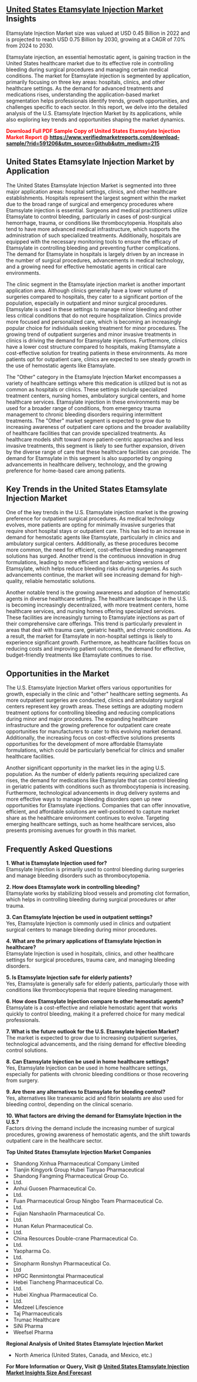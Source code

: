 <h2><a href="https://www.verifiedmarketreports.com/download-sample/?rid=591206&amp;utm_source=Github&amp;utm_medium=215" target="_blank">United States Etamsylate Injection Market</a> Insights</h2><p>Etamsylate Injection Market size was valued at USD 0.45 Billion in 2022 and is projected to reach USD 0.75 Billion by 2030, growing at a CAGR of 7.0% from 2024 to 2030.</p><p><p>Etamsylate injection, an essential hemostatic agent, is gaining traction in the United States healthcare market due to its effective role in controlling bleeding during surgical procedures and managing certain medical conditions. The market for Etamsylate injection is segmented by application, primarily focusing on three key areas: hospitals, clinics, and other healthcare settings. As the demand for advanced treatments and medications rises, understanding the application-based market segmentation helps professionals identify trends, growth opportunities, and challenges specific to each sector. In this report, we delve into the detailed analysis of the U.S. Etamsylate Injection Market by its applications, while also exploring key trends and opportunities shaping the market dynamics. <strong><p><span class=""><span style="color: #ff0000;"><strong>Download Full PDF Sample Copy of United States Etamsylate Injection Market Report</strong> @ </span><a href="https://www.verifiedmarketreports.com/download-sample/?rid=591206&amp;utm_source=Github&amp;utm_medium=215" target="_blank">https://www.verifiedmarketreports.com/download-sample/?rid=591206&amp;utm_source=Github&amp;utm_medium=215</a></span></p></strong><h2>United States Etamsylate Injection Market by Application</h2><p>The United States Etamsylate Injection Market is segmented into three major application areas: hospital settings, clinics, and other healthcare establishments. Hospitals represent the largest segment within the market due to the broad range of surgical and emergency procedures where Etamsylate injection is essential. Surgeons and medical practitioners utilize Etamsylate to control bleeding, particularly in cases of post-surgical hemorrhage, trauma, or conditions like thrombocytopenia. Hospitals also tend to have more advanced medical infrastructure, which supports the administration of such specialized treatments. Additionally, hospitals are equipped with the necessary monitoring tools to ensure the efficacy of Etamsylate in controlling bleeding and preventing further complications. The demand for Etamsylate in hospitals is largely driven by an increase in the number of surgical procedures, advancements in medical technology, and a growing need for effective hemostatic agents in critical care environments.<p>The clinic segment in the Etamsylate injection market is another important application area. Although clinics generally have a lower volume of surgeries compared to hospitals, they cater to a significant portion of the population, especially in outpatient and minor surgical procedures. Etamsylate is used in these settings to manage minor bleeding and other less critical conditions that do not require hospitalization. Clinics provide more focused and personalized care, which is becoming an increasingly popular choice for individuals seeking treatment for minor procedures. The growing trend of outpatient surgeries and minor invasive treatments in clinics is driving the demand for Etamsylate injections. Furthermore, clinics have a lower cost structure compared to hospitals, making Etamsylate a cost-effective solution for treating patients in these environments. As more patients opt for outpatient care, clinics are expected to see steady growth in the use of hemostatic agents like Etamsylate.<p>The "Other" category in the Etamsylate Injection Market encompasses a variety of healthcare settings where this medication is utilized but is not as common as hospitals or clinics. These settings include specialized treatment centers, nursing homes, ambulatory surgical centers, and home healthcare services. Etamsylate injection in these environments may be used for a broader range of conditions, from emergency trauma management to chronic bleeding disorders requiring intermittent treatments. The "Other" market segment is expected to grow due to increasing awareness of outpatient care options and the broader availability of healthcare facilities that can provide specialized treatments. As healthcare models shift toward more patient-centric approaches and less invasive treatments, this segment is likely to see further expansion, driven by the diverse range of care that these healthcare facilities can provide. The demand for Etamsylate in this segment is also supported by ongoing advancements in healthcare delivery, technology, and the growing preference for home-based care among patients. <h2>Key Trends in the United States Etamsylate Injection Market</h2><p>One of the key trends in the U.S. Etamsylate injection market is the growing preference for outpatient surgical procedures. As medical technology evolves, more patients are opting for minimally invasive surgeries that require short hospital stays or outpatient care. This has led to an increase in demand for hemostatic agents like Etamsylate, particularly in clinics and ambulatory surgical centers. Additionally, as these procedures become more common, the need for efficient, cost-effective bleeding management solutions has surged. Another trend is the continuous innovation in drug formulations, leading to more efficient and faster-acting versions of Etamsylate, which helps reduce bleeding risks during surgeries. As such advancements continue, the market will see increasing demand for high-quality, reliable hemostatic solutions.<p>Another notable trend is the growing awareness and adoption of hemostatic agents in diverse healthcare settings. The healthcare landscape in the U.S. is becoming increasingly decentralized, with more treatment centers, home healthcare services, and nursing homes offering specialized services. These facilities are increasingly turning to Etamsylate injections as part of their comprehensive care offerings. This trend is particularly prevalent in areas that deal with trauma care, geriatric health, and chronic conditions. As a result, the market for Etamsylate in non-hospital settings is likely to experience significant growth. Furthermore, as healthcare facilities focus on reducing costs and improving patient outcomes, the demand for effective, budget-friendly treatments like Etamsylate continues to rise.<h2>Opportunities in the Market</h2><p>The U.S. Etamsylate Injection Market offers various opportunities for growth, especially in the clinic and "other" healthcare setting segments. As more outpatient surgeries are conducted, clinics and ambulatory surgical centers represent key growth areas. These settings are adopting modern treatment options for controlling bleeding and reducing complications during minor and major procedures. The expanding healthcare infrastructure and the growing preference for outpatient care create opportunities for manufacturers to cater to this evolving market demand. Additionally, the increasing focus on cost-effective solutions presents opportunities for the development of more affordable Etamsylate formulations, which could be particularly beneficial for clinics and smaller healthcare facilities.<p>Another significant opportunity in the market lies in the aging U.S. population. As the number of elderly patients requiring specialized care rises, the demand for medications like Etamsylate that can control bleeding in geriatric patients with conditions such as thrombocytopenia is increasing. Furthermore, technological advancements in drug delivery systems and more effective ways to manage bleeding disorders open up new opportunities for Etamsylate injections. Companies that can offer innovative, efficient, and affordable solutions are well-positioned to capture market share as the healthcare environment continues to evolve. Targeting emerging healthcare settings, such as home healthcare services, also presents promising avenues for growth in this market.<h2>Frequently Asked Questions</h2><p><strong>1. What is Etamsylate Injection used for?</strong><br>Etamsylate Injection is primarily used to control bleeding during surgeries and manage bleeding disorders such as thrombocytopenia.</p><p><strong>2. How does Etamsylate work in controlling bleeding?</strong><br>Etamsylate works by stabilizing blood vessels and promoting clot formation, which helps in controlling bleeding during surgical procedures or after trauma.</p><p><strong>3. Can Etamsylate Injection be used in outpatient settings?</strong><br>Yes, Etamsylate Injection is commonly used in clinics and outpatient surgical centers to manage bleeding during minor procedures.</p><p><strong>4. What are the primary applications of Etamsylate Injection in healthcare?</strong><br>Etamsylate Injection is used in hospitals, clinics, and other healthcare settings for surgical procedures, trauma care, and managing bleeding disorders.</p><p><strong>5. Is Etamsylate Injection safe for elderly patients?</strong><br>Yes, Etamsylate is generally safe for elderly patients, particularly those with conditions like thrombocytopenia that require bleeding management.</p><p><strong>6. How does Etamsylate Injection compare to other hemostatic agents?</strong><br>Etamsylate is a cost-effective and reliable hemostatic agent that works quickly to control bleeding, making it a preferred choice for many medical professionals.</p><p><strong>7. What is the future outlook for the U.S. Etamsylate Injection Market?</strong><br>The market is expected to grow due to increasing outpatient surgeries, technological advancements, and the rising demand for effective bleeding control solutions.</p><p><strong>8. Can Etamsylate Injection be used in home healthcare settings?</strong><br>Yes, Etamsylate Injection can be used in home healthcare settings, especially for patients with chronic bleeding conditions or those recovering from surgery.</p><p><strong>9. Are there any alternatives to Etamsylate for bleeding control?</strong><br>Yes, alternatives like tranexamic acid and fibrin sealants are also used for bleeding control, depending on the clinical scenario.</p><p><strong>10. What factors are driving the demand for Etamsylate Injection in the U.S.?</strong><br>Factors driving the demand include the increasing number of surgical procedures, growing awareness of hemostatic agents, and the shift towards outpatient care in the healthcare sector.</p></p><p><strong>Top United States Etamsylate Injection Market Companies</strong></p><div data-test-id=""><p><li>Shandong Xinhua Pharmaceutical Company Limited</li><li> Tianjin Kingyork Group Hubei Tianyao Pharmaceutical</li><li> Shandong Fangming Pharmaceutical Group Co.</li><li> Ltd.</li><li> Anhui Guosen Pharmaceutical Co.</li><li> Ltd.</li><li> Fuan Pharmaceutical Group Ningbo Team Pharmaceutical Co.</li><li> Ltd.</li><li> Fujian Nanshaolin Pharmaceutical Co.</li><li> Ltd.</li><li> Hunan Kelun Pharmaceutical Co.</li><li> Ltd.</li><li> China Resources Double-crane Pharmaceutical Co.</li><li> Ltd.</li><li> Yaopharma Co.</li><li> Ltd.</li><li> Sinopharm Ronshyn Pharmaceutical Co.</li><li> Ltd</li><li> HPGC Renmintongtai Pharmaceutical</li><li> Hebei Tiancheng Pharmaceutical Co.</li><li> Ltd.</li><li> Hubei Xinghua Pharmaceutical Co.</li><li> Ltd.</li><li> Medzeel Lifescience</li><li> Taj Pharmaceuticals</li><li> Trumac Healthcare</li><li> SiNi Pharma</li><li> Weefsel Pharma</li></p><div><strong>Regional Analysis of&nbsp;United States Etamsylate Injection Market</strong></div><ul><li dir="ltr"><p dir="ltr">North America&nbsp;(United States, Canada, and Mexico, etc.)</p></li></ul><p><strong>For More Information or Query, Visit @&nbsp;</strong><strong><a href="https://www.verifiedmarketreports.com/product/etamsylate-injection-market/?utm_source=Github&amp;utm_medium=215" target="_blank">United States Etamsylate Injection Market Insights Size And Forecast</a></strong></p></div>
